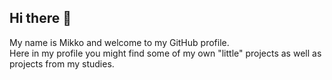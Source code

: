 ## Hi there 🚀
My name is Mikko and welcome to my GitHub profile. <br>
Here in my profile you might find some of my own "little" projects as well as projects from my studies.

<!--
**MikkoVasankari/MikkoVasankari** is a ✨ _special_ ✨ repository because its `README.md` (this file) appears on your GitHub profile.
-->

